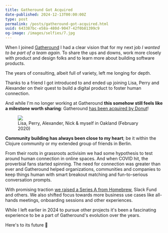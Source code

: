 ```yaml
---
title: Gatheround Got Acquired
date-published: 2024-12-13T00:00:00Z
type: post
permalink: /posts/gatheround-got-acquired.html
uuid: 643387bc-e58a-480d-9047-42f0b81399c9
og-image: /images/selfies/7.jpg
---
```



When I joined [Gatheround](https://gatheround.com/) I had a clear vision that for my next job *I wanted to be part of a team again.* To share the ups and downs, work more closely with product and design folks and to learn more about building software products.

The years of consulting, albeit full of variety, left me longing for depth.

Thanks to a friend I got introduced to and ended up joining Lisa, Perry and Alexander on their quest to build a digital product to foster human connection.

And while I'm no longer working at Gatheround **this somehow still feels like a milestone worth sharing**: Gatheround [has been acquired by Donut](https://www.donut.com/blog/donut-acquires-gatheround/)!

<figure>
<img src='/images/Gatheround-First-Retreat.jpg' />
<figcaption>Lisa, Perry, Alexander, Nick & myself in Oakland (February 2020)</figcaption>
</figure>

**Community building has always been close to my heart**; be it within the Clojure community or my extended group of friends in Berlin.

From their roots in grassroots activisim we had some hypothesis to test around human connection in online spaces. And when COVID hit, the proverbial fans started spinning. The need for connection was greater than ever and Gatheround helped organizations, communities and companies to keep things human with smart breakout matching and fun-to-serious conversation prompts.

With promising traction [we raised a Series A from Homebrew](https://homebrew.co/blog/2023/11/06/gatheround-raises-usd8-million-series-a-for-software-that-powers-high-impact-video-meetings), Slack Fund and others. We also shifted focus towards more business use cases like all-hands meetings, onboarding sessions and other experiences.

While I left earlier in 2024 to pursue other projects it's been a fascinating experience to be a part of Gatheround's evolution over the years.

Here's to its future 🥂
